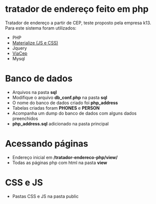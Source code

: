 # tratador de endereço feito em php
Tratador de endereço a partir de CEP, teste proposto pela empresa k13. Para este sistema foram utilizados:
* PHP
* [Materialize (JS e CSS)](https://materializecss.com)
* Jquery
* [ViaCep](https://viacep.com.br/)
* Mysql

# Banco de dados
+ Arquivos na pasta **sql**
+ Modifique o arquivo **db_conf.php** na pasta **sql**
+ O nome do banco de dados criado foi **php_address**
+ Tabelas criadas foram **PHONES** e **PERSON**
+ Acompanha um dump do banco de dados com alguns dados preenchidos
+ **php_address.sql** adicionado na pasta principal

# Acessando páginas
+ Endereço inicial em __/tratador-endereco-php/view/__
+ Todas as páginas php com html na pasta **view**

# CSS e JS
+ Pastas CSS e JS na pasta public 


